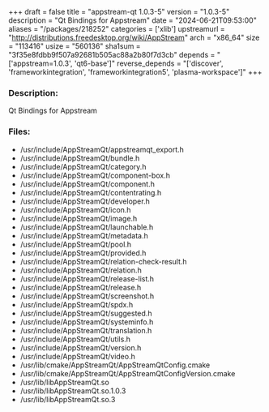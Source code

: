 +++
draft = false
title = "appstream-qt 1.0.3-5"
version = "1.0.3-5"
description = "Qt Bindings for Appstream"
date = "2024-06-21T09:53:00"
aliases = "/packages/218252"
categories = ['xlib']
upstreamurl = "http://distributions.freedesktop.org/wiki/AppStream"
arch = "x86_64"
size = "113416"
usize = "560136"
sha1sum = "3f35e8fdbb9f507a92681b505ac88a2b80f7d3cb"
depends = "['appstream=1.0.3', 'qt6-base']"
reverse_depends = "['discover', 'frameworkintegration', 'frameworkintegration5', 'plasma-workspace']"
+++
### Description: 
Qt Bindings for Appstream

### Files: 
* /usr/include/AppStreamQt/appstreamqt_export.h
* /usr/include/AppStreamQt/bundle.h
* /usr/include/AppStreamQt/category.h
* /usr/include/AppStreamQt/component-box.h
* /usr/include/AppStreamQt/component.h
* /usr/include/AppStreamQt/contentrating.h
* /usr/include/AppStreamQt/developer.h
* /usr/include/AppStreamQt/icon.h
* /usr/include/AppStreamQt/image.h
* /usr/include/AppStreamQt/launchable.h
* /usr/include/AppStreamQt/metadata.h
* /usr/include/AppStreamQt/pool.h
* /usr/include/AppStreamQt/provided.h
* /usr/include/AppStreamQt/relation-check-result.h
* /usr/include/AppStreamQt/relation.h
* /usr/include/AppStreamQt/release-list.h
* /usr/include/AppStreamQt/release.h
* /usr/include/AppStreamQt/screenshot.h
* /usr/include/AppStreamQt/spdx.h
* /usr/include/AppStreamQt/suggested.h
* /usr/include/AppStreamQt/systeminfo.h
* /usr/include/AppStreamQt/translation.h
* /usr/include/AppStreamQt/utils.h
* /usr/include/AppStreamQt/version.h
* /usr/include/AppStreamQt/video.h
* /usr/lib/cmake/AppStreamQt/AppStreamQtConfig.cmake
* /usr/lib/cmake/AppStreamQt/AppStreamQtConfigVersion.cmake
* /usr/lib/libAppStreamQt.so
* /usr/lib/libAppStreamQt.so.1.0.3
* /usr/lib/libAppStreamQt.so.3
